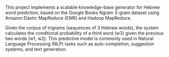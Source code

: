 This project implements a scalable knowledge-base generator for Hebrew word prediction, 
based on the Google Books Ngram 3-gram dataset using Amazon Elastic MapReduce (EMR) and Hadoop MapReduce.

Given the corpus of trigrams (sequences of 3 Hebrew words), the system calculates the conditional probability of a third word (w3) given the previous two words (w1, w2).
This predictive model is commonly used in Natural Language Processing (NLP) tasks such as auto-completion, suggestion systems, and text generation.
